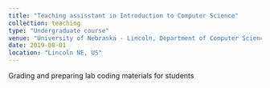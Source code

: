 ```yaml
---
title: "Teaching assisstant in Introduction to Computer Science"
collection: teaching
type: "Undergraduate course"
venue: "University of Nebraska - Lincoln, Department of Computer Science and Engineering"
date: 2019-08-01
location: "Lincoln NE, US"
---
```


Grading and preparing lab coding materials for students
